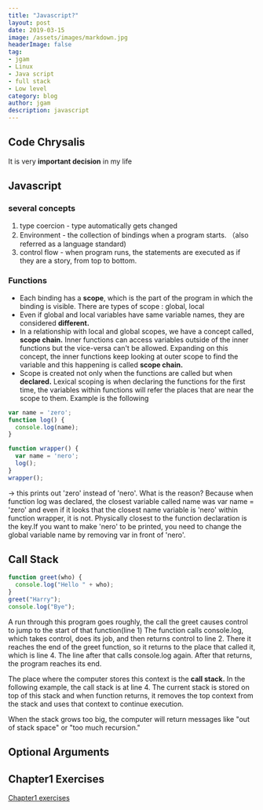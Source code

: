 ```yaml
---
title: "Javascript?"
layout: post
date: 2019-03-15
image: /assets/images/markdown.jpg
headerImage: false
tag:
- jgam
- Linux
- Java script
- full stack
- Low level
category: blog
author: jgam
description: javascript
---
```


## Code Chrysalis
It is very **important decision** in my life

## Javascript

### several concepts
1. type coercion - type automatically gets changed
2. Environment - the collection of bindings when a program starts. （also referred as a language standard)
3. control flow - when program runs, the statements are executed as if they are a story, from top to bottom.

### Functions
* Each binding has a **scope**, which is the part of the program in which the binding is visible. There are types of scope : global, local
* Even if global and local variables have same variable names, they are considered **different.**
*  In a relationship with local and global scopes, we have a concept called, **scope chain.** Inner functions can access variables outside of the inner functions but the vice-versa can't be allowed. Expanding on this concept, the inner functions keep looking at outer scope to find the variable and this happening is called **scope chain.**
*  Scope is created not only when the functions are called but when **declared.** Lexical scoping is when declaring the functions for the first time, the variables within functions will refer the places that are near the scope to them. Example is the following
```javascript
var name = 'zero';
function log() {
  console.log(name);
}

function wrapper() {
  var name = 'nero';
  log();
}
wrapper();
```
-> this prints out 'zero' instead of 'nero'. What is the reason? Because when function log was declared, the closest variable called name was var name = 'zero' and even if it looks that the closest name variable is 'nero' within function wrapper, it is not. Physically closest to the function declaration is the key.If you want to make 'nero' to be printed, you need to change the global variable name by removing var in front of 'nero'.

## Call Stack
```javascript
function greet(who) {
  console.log("Hello " + who);
}
greet("Harry");
console.log("Bye");
```

A run through this program goes roughly, the call the greet causes control to jump to the start of that function(line 1) The function calls console.log, which takes control, does its job, and then returns control to line 2. There it reaches the end of the greet function, so it returns to the place that called it, which is line 4. The line after that calls console.log again. After that returns, the program reaches its end.

The place where the computer stores this context is the **call stack.** In the following example, the call stack is at line 4. The current stack is stored on top of this stack and when function returns, it removes the top context from the stack and uses that context to continue execution.

When the stack grows too big, the computer will return messages like "out of stack space" or "too much recursion." 

## Optional Arguments




## Chapter1 Exercises
[Chapter1 exercises](https://github.com/jgam/EloquentJavascript/chpt1/)